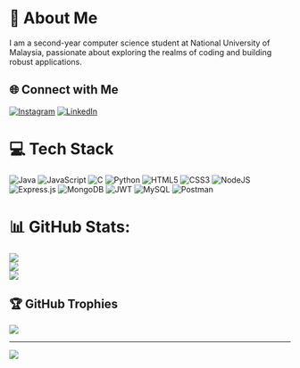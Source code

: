 # 💫 About Me
I am a second-year computer science student at National University of Malaysia, passionate about exploring the realms of coding and building robust applications.


## 🌐 Connect with Me
[![Instagram](https://img.shields.io/badge/Instagram-%23E4405F.svg?logo=Instagram&logoColor=white)](https://instagram.com/kimialifha) [![LinkedIn](https://img.shields.io/badge/LinkedIn-%230077B5.svg?logo=linkedin&logoColor=white)](https://linkedin.com/in/alif-hakimi-azwan) 

# 💻 Tech Stack
![Java](https://img.shields.io/badge/java-%23ED8B00.svg?style=for-the-badge&logo=openjdk&logoColor=white) ![JavaScript](https://img.shields.io/badge/javascript-%23323330.svg?style=for-the-badge&logo=javascript&logoColor=%23F7DF1E) ![C](https://img.shields.io/badge/c-%2300599C.svg?style=for-the-badge&logo=c&logoColor=white) ![Python](https://img.shields.io/badge/python-3670A0?style=for-the-badge&logo=python&logoColor=ffdd54) ![HTML5](https://img.shields.io/badge/html5-%23E34F26.svg?style=for-the-badge&logo=html5&logoColor=white) ![CSS3](https://img.shields.io/badge/css3-%231572B6.svg?style=for-the-badge&logo=css3&logoColor=white) ![NodeJS](https://img.shields.io/badge/node.js-6DA55F?style=for-the-badge&logo=node.js&logoColor=white) ![Express.js](https://img.shields.io/badge/express.js-%23404d59.svg?style=for-the-badge&logo=express&logoColor=%2361DAFB) ![MongoDB](https://img.shields.io/badge/MongoDB-%234ea94b.svg?style=for-the-badge&logo=mongodb&logoColor=white) ![JWT](https://img.shields.io/badge/JWT-black?style=for-the-badge&logo=JSON%20web%20tokens) ![MySQL](https://img.shields.io/badge/mysql-4479A1.svg?style=for-the-badge&logo=mysql&logoColor=white) ![Postman](https://img.shields.io/badge/Postman-FF6C37?style=for-the-badge&logo=postman&logoColor=white)
# 📊 GitHub Stats:
![](https://github-readme-stats.vercel.app/api?username=alifhakimiazwan&theme=dark&hide_border=false&include_all_commits=false&count_private=false)<br/>
![](https://github-readme-streak-stats.herokuapp.com/?user=alifhakimiazwan&theme=dark&hide_border=false)<br/>
![](https://github-readme-stats.vercel.app/api/top-langs/?username=alifhakimiazwan&theme=dark&hide_border=false&include_all_commits=false&count_private=false&layout=compact)

## 🏆 GitHub Trophies
![](https://github-profile-trophy.vercel.app/?username=alifhakimiazwan&theme=gitdimmed&no-frame=false&no-bg=true&margin-w=4)

---
[![](https://visitcount.itsvg.in/api?id=alifhakimiazwan&icon=0&color=0)](https://visitcount.itsvg.in)

<!-- Proudly created with GPRM ( https://gprm.itsvg.in ) -->
